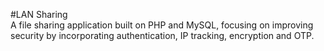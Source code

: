 #LAN Sharing  
A file sharing application built on PHP and MySQL, focusing on improving security by incorporating authentication, IP tracking, encryption and OTP.
